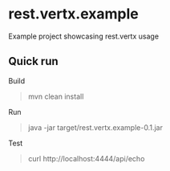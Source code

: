 # rest.vertx.example
Example project showcasing rest.vertx usage

## Quick run
Build
> mvn clean install 

Run
> java -jar target/rest.vertx.example-0.1.jar

Test
> curl http://localhost:4444/api/echo


